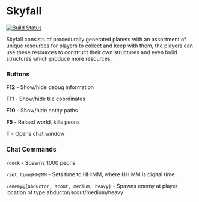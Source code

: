 # Skyfall

[![Build Status](http://deco2800.uqcloud.net/jenkins/job/2019-studio5-brae/badge/icon)](http://deco2800.uqcloud.net/jenkins/job/2019-studio5-brae/)

Skyfall consists of procedurally generated planets with an assortment of unique resources for players to collect and keep with them, the players can use these resources to construct their own structures and even build structures which produce more resources.

### Buttons
**F12** - Show/hide debug information

**F11** - Show/hide tile coordinates 

**F10** - Show/hide entity paths

**F5** - Reload world, kills peons

**T** - Opens chat window

### Chat Commands
`/duck` - Spawns 1000 peons

`/set_time@HH@MM` - Sets time to HH:MM, where HH:MM is digital time

`/enemy@{abductor, scout, medium, heavy}` - Spawns enemy at player location of type abductor/scout/medium/heavy